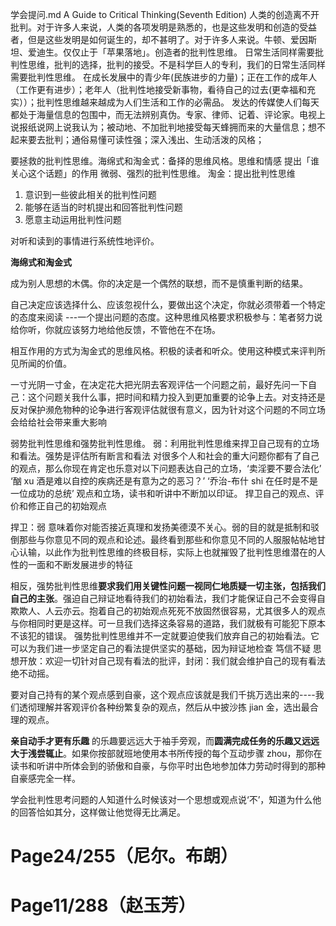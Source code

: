 学会提问.md
A Guide to Critical Thinking(Seventh Edition)
人类的创造离不开批判。对于许多人来说，人类的各项发明是熟悉的，也是这些发明和创造的受益者，但是这些发明是如何诞生的，却不甚明了。对于许多人来说。牛顿、爱因斯坦、爱迪生。仅仅止于「苹果落地」。创造者的批判性思维。 日常生活同样需要批判性思维，批判的选择，批判的接受。不是科学巨人的专利，我们的日常生活同样需要批判性思维。
在成长发展中的青少年(民族进步的力量)；正在工作的成年人（工作更有进步）；老年人（批判性地接受新事物，看待自己的过去(更幸福和充实））；批判性思维越来越成为人们生活和工作的必需品。
发达的传媒使人们每天都处于海量信息的包围中，而无法辨别真伪。专家、律师、记着、评论家。电视上说报纸说网上说我认为；被动地、不加批判地接受每天蜂拥而来的大量信息；想不起来要去批判；通俗易懂可读性强；深入浅出、生动活泼的风格；

要拯救的批判性思维。海绵式和淘金式：备择的思维风格。思维和情感 提出「谁关心这个话题」的作用 微弱、强烈的批判性思维。
淘金：提出批判性思维

1. 意识到一些彼此相关的批判性问题
2. 能够在适当的时机提出和回答批判性问题
3. 愿意主动运用批判性问题

对听和读到的事情进行系统性地评价。

**海绵式和淘金式**

成为别人思想的木偶。你的决定是一个偶然的联想，而不是慎重判断的结果。

自己决定应该选择什么、应该忽视什么，要做出这个决定，你就必须带着一个特定的态度来阅读 ---一个提出问题的态度。这种思维风格要求积极参与：笔者努力说给你听，你就应该努力地给他反馈，不管他在不在场。

相互作用的方式为淘金式的思维风格。积极的读者和听众。使用这种模式来评判所见所闻的价值。

一寸光阴一寸金，在决定花大把光阴去客观评估一个问题之前，最好先问一下自己：这个问题关我什么事，把时间和精力投入到更加重要的论争上去。对支持还是反对保护濒危物种的论争进行客观评估就很有意义，因为针对这个问题的不同立场会给给社会带来重大影响

弱势批判性思维和强势批判性思维。 弱：利用批判性思维来捍卫自己现有的立场和看法。强势是评估所有断言和看法 对很多个人和社会的重大问题你都有了自己的观点，那么你现在肯定也乐意对以下问题表达自己的立场，‘卖淫要不要合法化’ ‘酗 xu 酒是难以自控的疾病还是有意为之的恶习？’ ‘乔治-布什 shi 在任时是不是一位成功的总统’ 观点和立场，读书和听讲中不断加以印证。
捍卫自己的观点、评价和修正自己的初始观点

捍卫：弱 意味着你对能否接近真理和发扬美德漠不关心。弱的目的就是抵制和驳倒那些与你意见不同的观点和论述。最终看到那些和你意见不同的人服服帖帖地甘心认输，以此作为批判性思维的终极目标，实际上也就摧毁了批判性思维潜在的人性的一面和不断发展进步的特征

相反，强势批判性思维**要求我们用关键性问题一视同仁地质疑一切主张，包括我们自己的主张**。强迫自己辩证地看待我们的初始看法，我们才能保证自己不会变得自欺欺人、人云亦云。抱着自己的初始观点死死不放固然很容易，尤其很多人的观点与你相同时更是这样。可一旦我们选择这条容易的道路，我们就极有可能犯下原本不该犯的错误。 强势批判性思维并不一定就要迫使我们放弃自己的初始看法。它可以为我们进一步坚定自己的看法提供坚实的基础，因为辩证地检查 笃信不疑 思想开放：欢迎一切针对自己现有看法的批评，封闭：我们就会维护自己的现有看法绝不动摇。

要对自己持有的某个观点感到自豪，这个观点应该就是我们千挑万选出来的----我们透彻理解并客观评价各种纷繁复杂的观点，然后从中披沙拣 jian 金，选出最合理的观点。

**亲自动手才更有乐趣**
的乐趣要远远大于袖手旁观，而**圆满完成任务的乐趣又远远大于浅尝辄止**。如果你按部就班地使用本书所传授的每个互动步骤 zhou，那你在读书和听讲中所体会到的骄傲和自豪，与你平时出色地参加体力劳动时得到的那种自豪感完全一样。

学会批判性思考问题的人知道什么时候该对一个思想或观点说‘不’，知道为什么他的回答恰如其分，这样做让他觉得无比满足。

# Page24/255（尼尔。布朗）

# Page11/288（赵玉芳）
